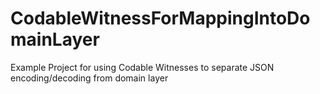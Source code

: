 # CodableWitnessForMappingIntoDomainLayer
Example Project for using Codable Witnesses to separate JSON encoding/decoding from domain layer
